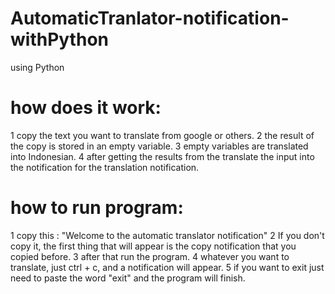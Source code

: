 # AutomaticTranlator-notification-withPython
using Python

# how does it work:
1 copy the text you want to translate from google or others.
2 the result of the copy is stored in an empty variable.
3 empty variables are translated into Indonesian.
4 after getting the results from the translate the input into the notification for the translation notification.

# how to run program:
1 copy this : "Welcome to the automatic translator notification"
2 If you don't copy it, the first thing that will appear is the copy notification that you copied before.
3 after that run the program.
4 whatever you want to translate, just ctrl + c, and a notification will appear.
5 if you want to exit just need to paste the word "exit" and the program will finish.
